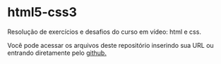 # html5-css3

 Resolução de exercícios e desafios do curso em vídeo: html e css.

<p>
    Você pode acessar os arquivos deste repositório inserindo sua URL ou entrando diretamente pelo <a href="https://github.com/guilhermealbertosf/">github.</a>
</p>